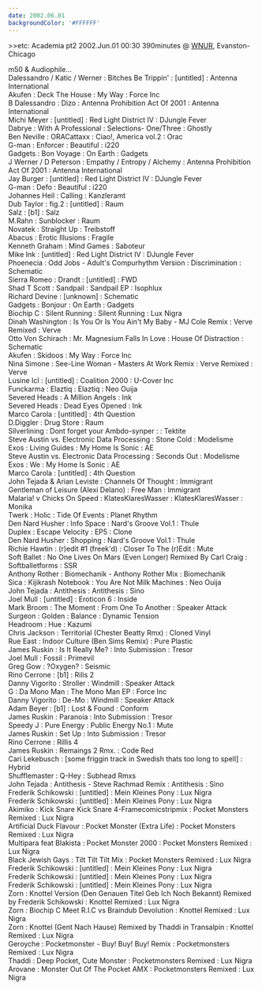 ```yaml
---
date: 2002.06.01
backgroundColor: '#FFFFFF'
---
```


\>>etc: Academia pt2 2002.Jun.01 00:30 390minutes @ [WNUR](http://www.wnur.org/), Evanston-Chicago  

m50 & Audiophile...  
Dalessandro / Katic / Werner : Bitches Be Trippin' : \[untitled\] : Antenna International  
Akufen : Deck The House : My Way : Force Inc  
B Dalessandro : Dizo : Antenna Prohibition Act Of 2001 : Antenna International  
Michi Meyer : \[untitled\] : Red Light District IV : DJungle Fever  
Dabrye : With A Professional : Selections- One/Three : Ghostly  
Ben Neville : ORACattaxx : Ciao!, America vol.2 : Orac  
G-man : Enforcer : Beautiful : i220  
Gadgets : Bon Voyage : On Earth : Gadgets  
J Werner / D Peterson : Empathy / Entropy / Alchemy : Antenna Prohibition Act Of 2001 : Antenna International  
Jay Burger : \[untitled\] : Red Light District IV : DJungle Fever  
G-man : Defo : Beautiful : i220  
Johannes Heil : Calling : Kanzleramt  
Dub Taylor : fig.2 : \[untitled\] : Raum  
Salz : \[b1\] : Salz  
M.Rahn : Sunblocker : Raum  
Novatek : Straight Up : Treibstoff  
Abacus : Erotic Illusions : Fragile  
Kenneth Graham : Mind Games : Saboteur  
Mike Ink : \[untitled\] : Red Light District IV : DJungle Fever  
Phoenecia : Odd Jobs - Adult's Compurhythm Version : Discrimination : Schematic  
Sierra Romeo : Drandt : \[untitled\] : FWD  
Shad T Scott : Sandpail : Sandpail EP : Isophlux  
Richard Devine : \[unknown\] : Schematic  
Gadgets : Bonjour : On Earth : Gadgets  
Biochip C : Silent Running : Silent Running : Lux Nigra  
Dinah Washington : Is You Or Is You Ain't My Baby - MJ Cole Remix : Verve Remixed : Verve  
Otto Von Schirach : Mr. Magnesium Falls In Love : House Of Distraction : Schematic  
Akufen : Skidoos : My Way : Force Inc  
Nina Simone : See-Line Woman - Masters At Work Remix : Verve Remixed : Verve  
Lusine Icl : \[untitled\] : Coalition 2000 : U-Cover Inc  
Funckarma : Elaztiq : Elaztiq : Neo Ouija  
Severed Heads : A Million Angels : Ink  
Severed Heads : Dead Eyes Opened : Ink  
Marco Carola : \[untitled\] : 4th Question  
D.Diggler : Drug Store : Raum  
Silverlining : Dont forget your Ambdo-synper : : Tektite  
Steve Austin vs. Electronic Data Processing : Stone Cold : Modelisme  
Exos : Living Guides : My Home Is Sonic : AE  
Steve Austin vs. Electronic Data Processing : Seconds Out : Modelisme  
Exos : We : My Home Is Sonic : AE  
Marco Carola : \[untitled\] : 4th Question  
John Tejada & Arian Leviste : Channels Of Thought : Immigrant  
Gentleman of Leisure (Alexi Delano) : Free Man : Immigrant  
Malaria! v Chicks On Speed : KlatesKlaresWasser : KlatesKlaresWasser : Monika  
Twerk : Holic : Tide Of Events : Planet Rhythm  
Den Nard Husher : Info Space : Nard's Groove Vol.1 : Thule  
Duplex : Escape Velocity : EP5 : Clone  
Den Nard Husher : Shopping : Nard's Groove Vol.1 : Thule  
Richie Hawtin : (r)edit #1 (freek'd) : Closer To The (r)Edit : Mute  
Soft Ballet : No One Lives On Mars (Even Longer) Remixed By Carl Craig : Softballetforms : SSR  
Anthony Rother : Biomechanik - Anthony Rother Mix : Biomechanik  
Sica : Kijikrash Notebook : You Are Not Milk Machines : Neo Ouija  
John Tejada : Antithesis : Antithesis : Sino  
Joel Mull : \[untitled\] : Eroticon 6 : Inside  
Mark Broom : The Moment : From One To Another : Speaker Attack  
Surgeon : Golden : Balance : Dynamic Tension  
Headroom : Hue : Kazumi  
Chris Jackson : Territorial (Chester Beatty Rmx) : Cloned Vinyl  
Rue East : Indoor Culture (Ben Sims Remix) : Pure Plastic  
James Ruskin : Is It Really Me? : Into Submission : Tresor  
Joel Mull : Fossil : Primevil  
Greg Gow : ?Oxygen? : Seismic  
Rino Cerrone : \[b1\] : Rilis 2  
Danny Vigorito : Stroller : Windmill : Speaker Attack  
G : Da Mono Man : The Mono Man EP : Force Inc  
Danny Vigorito : De-Mo : Windmill : Speaker Attack  
Adam Beyer : \[b1\] : Lost & Found : Conform  
James Ruskin : Paranoia : Into Submission : Tresor  
Speedy J : Pure Energy : Public Energy No.1 : Mute  
James Ruskin : Set Up : Into Submission : Tresor  
Rino Cerrone : Rillis 4  
James Ruskin : Remaings 2 Rmx. : Code Red  
Cari Lekebusch : \[some friggin track in Swedish thats too long to spell\] : Hybrid  
Shufflemaster : Q-Hey : Subhead Rmxs  
John Tejada : Antithesis - Steve Rachmad Remix : Antithesis : Sino  
Frederik Schikowski : \[untitled\] : Mein Kleines Pony : Lux Nigra  
Frederik Schikowski : \[untitled\] : Mein Kleines Pony : Lux Nigra  
Akimiko : Kick Snare Kick Snare 4-Framecomicstripmix : Pocket Monsters Remixed : Lux Nigra  
Artificial Duck Flavour : Pocket Monster (Extra Life) : Pocket Monsters Remixed : Lux Nigra  
Multipara feat Blakista : Pocket Monster 2000 : Pocket Monsters Remixed : Lux Nigra  
Black Jewish Gays : Tilt Tilt Tilt Mix : Pocket Monsters Remixed : Lux Nigra  
Frederik Schikowski : \[untitled\] : Mein Kleines Pony : Lux Nigra  
Frederik Schikowski : \[untitled\] : Mein Kleines Pony : Lux Nigra  
Frederik Schikowski : \[untitled\] : Mein Kleines Pony : Lux Nigra  
Zorn : Knottel Version (Den Genauen Titel Geb Ich Noch Bekannt) Remixed by Frederik Schikowski : Knottel Remixed : Lux Nigra  
Zorn : Biochip C Meet R.I.C vs Braindub Devolution : Knottel Remixed : Lux Nigra  
Zorn : Knottel (Gent Nach Hause) Remixed by Thaddi in Transalpin : Knottel Remixed : Lux Nigra  
Geroyche : Pocketmonster - Buy! Buy! Buy! Remix : Pocketmonsters Remixed : Lux Nigra  
Thaddi : Deep Pocket, Cute Monster : Pocketmonsters Remixed : Lux Nigra  
Arovane : Monster Out Of The Pocket AMX : Pocketmonsters Remixed : Lux Nigra